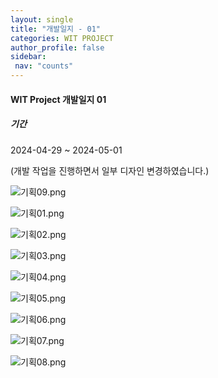 ```yaml
---
layout: single
title: "개발일지 - 01"
categories: WIT PROJECT
author_profile: false
sidebar:
 nav: "counts"
---
```


#### WIT Project 개발일지 01

##### 기간

2024-04-29 ~ 2024-05-01



(개발 작업을 진행하면서 일부 디자인 변경하였습니다.)

![기획09.png]({{site.url}}/images/2024-05-01-WIT01/5b758f8a49eaa4ed3e5612e47d2449704612ca08.png)

![기획01.png]({{site.url}}/images/2024-05-01-WIT01/b4a4ee187f180efe9a3dd44171db415fb5126658.png)

![기획02.png]({{site.url}}/images/2024-05-01-WIT01/751e7f522218f4ec8682e1ac92c3479c81454ff5.png)

![기획03.png]({{site.url}}/images/2024-05-01-WIT01/c2453d3f3398c734ee0d76a9ce48478ffff396e9.png)

![기획04.png]({{site.url}}/images/2024-05-01-WIT01/fcd7014a5c53f9f993a49c767d327aebbb029cb0.png)

![기획05.png]({{site.url}}/images/2024-05-01-WIT01/1510da9a20c52ff4f713d586b8ad502e40bfaf9a.png)

![기획06.png]({{site.url}}/images/2024-05-01-WIT01/a6450171cf570609cba6a8048f2c3bb493df3833.png)

![기획07.png]({{site.url}}/images/2024-05-01-WIT01/59236f0097a5c96d3e6705a680eb9f29175685d1.png)

![기획08.png]({{site.url}}/images/2024-05-01-WIT01/f7c92e72113a3a5e0e8f1b9ddd5327738506a95a.png)


